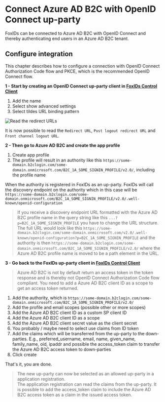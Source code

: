 ﻿# Connect Azure AD B2C with OpenID Connect up-party

FoxIDs can be connected to Azure AD B2C with OpenID Connect and thereby authenticating end users in an Azure AD B2C tenant.

## Configure integration

This chapter describes how to configure a connection with OpenID Connect Authorization Code flow and PKCE, which is the recommended OpenID Connect flow.

**1 - Start by creating an OpenID Connect up-party client in [FoxIDs Control Client](control.md#foxids-control-client)**

 1. Add the name
 2. Select show advanced settings
 3. Select tildes URL binding pattern

![Read the redirect URLs](images/howto-oidc-azuread-readredirect.png)

It is now possible to read the `Redirect URL`, `Post logout redirect URL` and `Front channel logout URL`.

**2 - Then go to Azure AD B2C and create the app profile**

1. Create app profile
2. The profile will result in an authority like this `https://some-domain.b2clogin.com/some-domain.onmicrosoft.com/B2C_1A_SOME_SIGNIN_PROFILE/v2.0/`, including the profile name

When the authority is registered in FoxIDs as an up-party. FoxIDs will call the discovery endpoint on the authority which in this case will be `https://some-domain.b2clogin.com/some-domain.onmicrosoft.com/B2C_1A_SOME_SIGNIN_PROFILE/v2.0/.well-known/openid-configuration`

> If you receive a discovery endpoint URL formatted with the Azure AD B2C profile name in the query string like this `...?p=B2C_1A_SOME_SIGNIN_PROFILE` you have to change the URL structure.  
> The full URL would look like this `https://some-domain.b2clogin.com/some-domain.onmicrosoft.com/v2.0/.well-known/openid-configuration?p=B2C_1A_SOME_SIGNIN_PROFILE` and 
> the authority is then `https://some-domain.b2clogin.com/some-domain.onmicrosoft.com/B2C_1A_SOME_SIGNIN_PROFILE/v2.0/` where the Azure AD B2C profile name is moved to be a path element in the URL.

**3 - Go back to the FoxIDs up-party client in [FoxIDs Control Client](control.md#foxids-control-client)**

> Azure AD B2C is not by default return an access token in the token response and is thereby not OpenID Connect Authorization Code flow compliant. You need to add a Azure AD B2C client ID as a scope to get an access token returned.

 1. Add the authority, which is `https://some-domain.b2clogin.com/some-domain.onmicrosoft.com/B2C_1A_SOME_SIGNIN_PROFILE/v2.0/`
 2. Add the profile and email scopes (possible other or more scopes)
 3. Add the Azure AD B2C client ID as a custom SP client ID
 3. Add the Azure AD B2C client ID as a scope
 4. Add the Azure AD B2C client secret value as the client secret
 5. You probably / maybe need to select use claims from ID token
 6. Add the claims which will be transferred from the up-party to the down-parties. E.g., preferred_username, email, name, given_name, family_name, oid, ipaddr and possible the access_token claim to transfer the Azure AD B2C access token to down-parties
 7. Click create

That's it, you are done. 

> The new up-party can now be selected as an allowed up-party in a application registration.  
> The application registration can read the claims from the up-party. It is possible to add the access_token claim to include the Azure AD B2C access token as a claim in the issued access token.